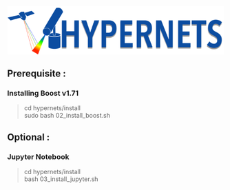 ![Hypernets Logo](hypernets/resources/logo.png)

## Prerequisite :
### Installing Boost v1.71
> cd hypernets/install  
> sudo bash 02_install_boost.sh  

## Optional :
### Jupyter Notebook
> cd hypernets/install  
> bash 03_install_jupyter.sh
